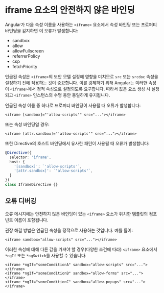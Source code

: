 # iframe 요소의 안전하지 않은 바인딩

Angular가 다음 속성 이름을 사용하는 `<iframe>` 요소에서 속성 바인딩 또는 프로퍼티 바인딩을 감지하면 이 오류가 발생합니다:

* sandbox
* allow
* allowFullscreen
* referrerPolicy
* csp
* fetchPriority

언급된 속성은 `<iframe>`의 보안 모델 설정에 영향을 미치므로 `src` 또는 `srcdoc` 속성을 설정하기 전에 적용하는 것이 중요합니다. 이를 강제하기 위해 Angular는 이러한 속성이 `<iframe>`에서 정적 속성으로 설정되도록 요구합니다. 따라서 값은 요소 생성 시 설정되고 `<iframe>` 인스턴스의 수명 동안 동일하게 유지됩니다.

언급된 속성 이름 중 하나로 프로퍼티 바인딩이 사용될 때 오류가 발생합니다:

```angular-html
<iframe [sandbox]="'allow-scripts'" src="..."></iframe>
```

또는 속성 바인딩일 경우:

```angular-html
<iframe [attr.sandbox]="'allow-scripts'" src="..."></iframe>
```

또한 Directive의 호스트 바인딩에서 유사한 패턴이 사용될 때 오류가 발생합니다:

```typescript
@Directive({
  selector: 'iframe',
  host: {
    '[sandbox]': `'allow-scripts'`,
    '[attr.sandbox]': `'allow-scripts'`,
  }
})
class IframeDirective {}
```

## 오류 디버깅

오류 메시지에는 안전하지 않은 바인딩이 있는 `<iframe>` 요소가 위치한 템플릿의 컴포넌트 이름이 포함됩니다.

권장 해결 방법은 언급된 속성을 정적으로 사용하는 것입니다. 예를 들어:

```angular-html
<iframe sandbox="allow-scripts" src="..."></iframe>
```

이러한 속성에 대해 다른 값을 가져야 할 경우(다양한 조건에 따라) `<iframe>` 요소에서 `*ngIf` 또는 `*ngSwitch`를 사용할 수 있습니다:

```angular-html
<iframe *ngIf="someConditionA" sandbox="allow-scripts" src="..."></iframe>
<iframe *ngIf="someConditionB" sandbox="allow-forms" src="..."></iframe>
<iframe *ngIf="someConditionC" sandbox="allow-popups" src="..."></iframe>